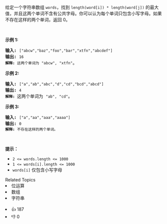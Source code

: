 <p>给定一个字符串数组 <code>words</code>，找到 <code>length(word[i]) * length(word[j])</code> 的最大值，并且这两个单词不含有公共字母。你可以认为每个单词只包含小写字母。如果不存在这样的两个单词，返回 0。</p>

<p> </p>

<p><strong>示例 1:</strong></p>

<pre>
<strong>输入:</strong> <code>["abcw","baz","foo","bar","xtfn","abcdef"]</code>
<strong>输出: </strong><code>16 
<strong>解释:</strong> 这两个单词为<strong> </strong></code><code>"abcw", "xtfn"</code>。</pre>

<p><strong>示例 2:</strong></p>

<pre>
<strong>输入:</strong> <code>["a","ab","abc","d","cd","bcd","abcd"]</code>
<strong>输出: </strong><code>4 
<strong>解释: </strong></code>这两个单词为 <code>"ab", "cd"</code>。</pre>

<p><strong>示例 3:</strong></p>

<pre>
<strong>输入:</strong> <code>["a","aa","aaa","aaaa"]</code>
<strong>输出: </strong><code>0 
<strong>解释: </strong>不存在这样的两个单词。</code>
</pre>

<p> </p>

<p><strong>提示：</strong></p>

<ul>
	<li><code>2 <= words.length <= 1000</code></li>
	<li><code>1 <= words[i].length <= 1000</code></li>
	<li><code>words[i]</code> 仅包含小写字母</li>
</ul>
<div><div>Related Topics</div><div><li>位运算</li><li>数组</li><li>字符串</li></div></div><br><div><li>👍 187</li><li>👎 0</li></div>
